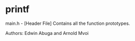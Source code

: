 # printf

main.h - [Header File] Contains all the function prototypes.


Authors: Edwin Abuga and Arnold Mvoi
